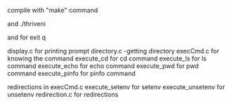 

compile with "make" command

and ./thriveni

and for exit q

display.c for printing prompt
directory.c -getting directory
execCmd.c for knowing the command
execute_cd for cd command
execute_ls for ls command
execute_echo for echo command
execute_pwd for pwd command
execute_pinfo for pinfo command

redirections in execCmd.c
execute_setenv for setenv
execute_unsetenv for unsetenv
redirection.c for redirections

